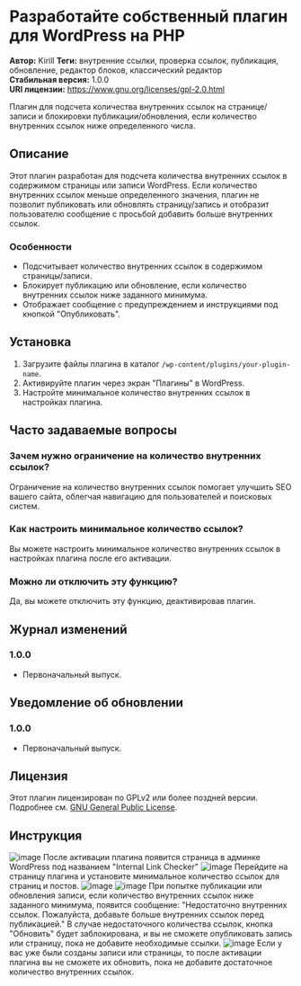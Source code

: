 # Разработайте собственный плагин для WordPress на PHP

**Автор:** Kirill
**Теги:** внутренние ссылки, проверка ссылок, публикация, обновление, редактор блоков, классический редактор  
**Стабильная версия:** 1.0.0  
**URI лицензии:** https://www.gnu.org/licenses/gpl-2.0.html  

Плагин для подсчета количества внутренних ссылок на странице/записи и блокировки публикации/обновления, если количество внутренних ссылок ниже определенного числа.

## Описание

Этот плагин разработан для подсчета количества внутренних ссылок в содержимом страницы или записи WordPress. Если количество внутренних ссылок меньше определенного значения, плагин не позволит публиковать или обновлять страницу/запись и отобразит пользователю сообщение с просьбой добавить больше внутренних ссылок.

### Особенности
- Подсчитывает количество внутренних ссылок в содержимом страницы/записи.
- Блокирует публикацию или обновление, если количество внутренних ссылок ниже заданного минимума.
- Отображает сообщение с предупреждением и инструкциями под кнопкой "Опубликовать".


## Установка

1. Загрузите файлы плагина в каталог `/wp-content/plugins/your-plugin-name`.
2. Активируйте плагин через экран "Плагины" в WordPress.
3. Настройте минимальное количество внутренних ссылок в настройках плагина.

## Часто задаваемые вопросы

### Зачем нужно ограничение на количество внутренних ссылок?

Ограничение на количество внутренних ссылок помогает улучшить SEO вашего сайта, облегчая навигацию для пользователей и поисковых систем.

### Как настроить минимальное количество ссылок?

Вы можете настроить минимальное количество внутренних ссылок в настройках плагина после его активации.

### Можно ли отключить эту функцию?

Да, вы можете отключить эту функцию, деактивировав плагин.

## Журнал изменений

### 1.0.0
- Первоначальный выпуск.

## Уведомление об обновлении

### 1.0.0
- Первоначальный выпуск.

## Лицензия

Этот плагин лицензирован по GPLv2 или более поздней версии. Подробнее см. [GNU General Public License](https://www.gnu.org/licenses/gpl-2.0.html).

## Инструкция
![image](https://github.com/Khkirill/unilime-test/assets/97744368/ed210adb-85db-456c-8259-858a696690dc)
После активации плагина появится страница в админке WordPress под названием "Internal Link Checker"
![image](https://github.com/Khkirill/unilime-test/assets/97744368/aaa288f6-01f0-4af4-afbf-d56f984a17f3)
Перейдите на страницу плагина и установите минимальное количество ссылок для страниц и постов.
![image](https://github.com/Khkirill/unilime-test/assets/97744368/2a8701f5-8551-49ba-915e-ced50804495d)
![image](https://github.com/Khkirill/unilime-test/assets/97744368/1c34899a-d8a8-425d-a302-ec2c19680b61)
При попытке публикации или обновления записи, если количество внутренних ссылок ниже заданного минимума, появится сообщение: "Недостаточно внутренних ссылок. Пожалуйста, добавьте больше внутренних ссылок перед публикацией."
В случае недостаточного количества ссылок, кнопка "Обновить" будет заблокирована, и вы не сможете опубликовать запись или страницу, пока не добавите необходимые ссылки.
![image](https://github.com/Khkirill/unilime-test/assets/97744368/e406f1bd-55a0-49ee-bcef-44d9fb451557)
Если у вас уже были созданы записи или страницы, то после активации плагина вы не сможете их обновить, пока не добавите достаточное количество внутренних ссылок.




